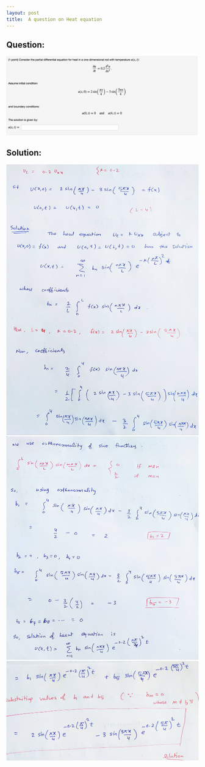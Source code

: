 ```yaml
---
layout: post
title:  A question on Heat equation
---
```


## Question:

![question](../Chegg/phpA9BWvw.png) 



## Solution:

![page-1](../Chegg/IMG_20200331_084710_compress18.jpg) 
![page-2](../Chegg/IMG_20200331_084803_compress15.jpg)
![page-3](../Chegg/IMG_20200331_084856_compress96.jpg)  